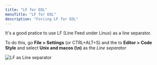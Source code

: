 ```yaml
---
title: "LF for EOL"
menuTitle: "LF for EOL"
description: "Forcing LF for EOL"
---
```


It's a good pratice to use LF (Line Feed under Linux) as a line separator.

To do this, go **File > Settings** (or CTRL+ALT+S) and the to **Editor > Code Style** and select **Unix and macos (\n)**
as the *Line separator*

![LF as Line separator](/images/tips/intellij_lf.png)
